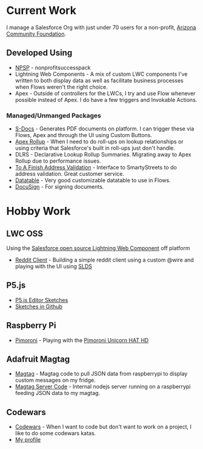# Current Work

I manage a Salesforce Org with just under 70 users for a non-profit, [Arizona Community Foundation](https://www.azfoundation.org).

## Developed Using

- [NPSP](https://github.com/SalesforceFoundation/NPSP) - nonprofitsuccesspack
- Lightning Web Components - A mix of custom LWC components I've written to both display data as well as facilitate business processes when Flows weren't the right choice.
- Apex - Outside of controllers for the LWCs, I try and use Flow whenever possible instead of Apex. I do have a few triggers and Invokable Actions.

### Managed/Unmanged Packages

- [S-Docs](https://www.sdocs.com/) - Generates PDF documents on platform. I can trigger these via Flows, Apex and through the UI using Custom Buttons.
- [Apex Rollup](https://github.com/jamessimone/apex-rollup/) - When I need to do roll-ups on lookup relationships or using criteria that Salesforce's built in roll-ups just don't handle.
- DLRS - Declarative Lookup Rollup Summaries. Migrating away to Apex Rollup due to performance issues.
- [To A Finish Address Validation](https://appexchange.salesforce.com/appxListingDetail?listingId=a0N300000059eEUEAY) - Interface to SmartyStreets to do address validation. Great customer service.
- [Datatable](https://unofficialsf.com/datatable-lightning-web-component-for-flow-screens-2/) - Very good customizable datatable to use in Flows.
- [DocuSign](https://www.docusign.com/) - For signing documents.

# Hobby Work

## LWC OSS

Using the [Salesforce open source Lightning Web Component](https://lwc.dev) off platform

- [Reddit Client](https://github.com/jkenzer/reddit-lwc) - Building a simple reddit client using a custom @wire and playing with the UI using [SLDS](https://www.lightningdesignsystem.com)

## P5.js

- [P5.js Editor Sketches](https://editor.p5js.org/jkenzer/sketches)
- [Sketches in Github](https://github.com/jkenzer/sketchbook)

## Raspberry Pi

- [Pimoroni](https://github.com/jkenzer/pimoroni) - Playing with the [Pimoroni Unicorn HAT HD](https://shop.pimoroni.com/products/unicorn-hat-hd)

## Adafruit Magtag

- [Magtag](https://github.com/jkenzer/magtag) - Magtag code to pull JSON data from raspberrypi to display custom messages on my fridge.
- [Magtag Server Code](https://github.com/jkenzer/magtag-server) - Internal nodejs server running on a raspberrypi feeding JSON data to my magtag.

## Codewars

- [Codewars](https://www.codewars.com/) - When I want to code but don't want to work on a project, I like to do some codewars katas.
- [My profile](https://www.codewars.com/users/jkenzer)
